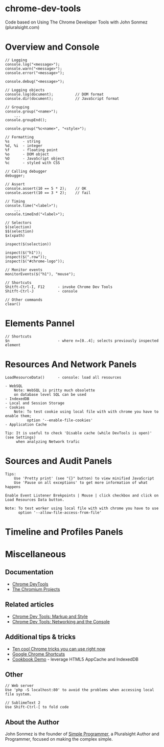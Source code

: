 chrome-dev-tools
================

Code based on Using The Chrome Developer Tools with John Sonmez (pluralsight.com)

# Overview and Console ##

	// Logging
	console.log("<message>");
	console.warn("<message>");
	console.error("<message>");

	console.debug("<message>");

	// Logging objects
	console.log(document);			// DOM format
	console.dir(document);			// JavaScript format

	// Grouping
	console.group("<name>");
		...
	console.groupEnd();

	console.group("%c<name>", "<style>");

	// Formatting
	%s 		- string
	%d, %i 	- integer
	%f		- floating point
	%o		- DOM object
	%O 		- JavaScript object
	%c		- styled with CSS

	// Calling debugger
	debugger;

	// Assert
	console.assert(10 == 5 * 2);	// OK
	console.assert(10 == 3 * 2);	// fail

	// Timing
	console.time("<label>"); 
		...
	console.timeEnd("<label>"); 

	// Selectors
	$(selection)
	$$(selection)
	$x(xpath)

	inspect($(selection))

	inspect($("h1"));
	inspect($(".row"));
	inspect($("#chrome-logo"));

	// Monitor events
	monitorEvents($("h1"), "mouse");

	// Shortcuts
	Shitft-Ctrl-I, F12		- invoke Chrome Dev Tools
	Shitft-Ctrl-J			- console

	// Other commands
	clear()

# Elements Pannel ##

	// Shortcuts
	$n 						- where n=[0..4]; selects previously inspected element

# Resources And Network Panels #
	LoadResourceData() 		- console: load all resources

	- WebSQL
		Note: WebSQL is pritty much obsolette
		on database level SQL can be used
	- IndexedDB
	- Local and Session Storage
	- Cookies
		Note: To test cookie using local file with with chrome you have to enable them;
		      option '--enable-file-cookies'
	- Application Cache

	Tip: It is useful to check 'Disable cache (while DevTools is open)' (see Settings) 
	     when analyzing Network trafic

# Sources and Audit Panels #
	Tips: 
		Use 'Pretty print' (see "{}" button) to view minified JavaScript
		Use 'Pause on all exceptions' to get more information of what happens

	Enable Event Listener Brekpoints | Mouse | click checkbox and click on Load Resources Data button.  

	Note: To test worker using local file with with chrome you have to use 
	      option '--allow-file-access-from-file'

# Timeline and Profiles Panels #


# Miscellaneous ##

## Documentation ##

- [Chrome DevTools](https://developers.google.com/chrome-developer-tools/)
- [The Chromium Projects](http://www.chromium.org/getting-involved/dev-channel)

## Related articles ##

- [Chrome Dev Tools: Markup and Style](http://net.tutsplus.com/tutorials/tools-and-tips/chrome-dev-tools-markup-and-style/)
- [Chrome Dev Tools: Networking and the Console](http://net.tutsplus.com/tutorials/chrome-dev-tools-networking-and-the-console/)

## Additional tips & tricks ##

- [Ten cool Chrome tricks you can use right now](http://www.techrepublic.com/blog/google-in-the-enterprise/ten-cool-chrome-tricks-you-can-use-right-now/)
- [Google Chrome Shortcuts](http://chromecheat.blogspot.co.at/2008/09/google-chrome-shortcuts.html)
- [Cookbook Demo](http://ie.microsoft.com/testdrive/HTML5/Cookbook/) - leverage HTML5 AppCache and IndexedDB

## Other ##
	// Web server 
	Use 'php -S localhost:80' to avoid the problems when accessing local file system.

	// SublimeText 2
	Use Shift-Ctrl-[ to fold code

## About the Author ##

John Sonmez is the founder of [Simple Programmer](http://simpleprogrammer.com/), a Pluralsight Author and Programmer, focused on making the complex simple.